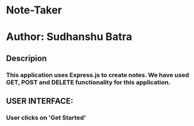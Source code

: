 # Note-Taker
# Author: Sudhanshu Batra
## Descripion
### This application uses Express.js to create notes. We have used GET, POST and DELETE functionality for this application.

## USER INTERFACE:

### User clicks on 'Get Started' 
